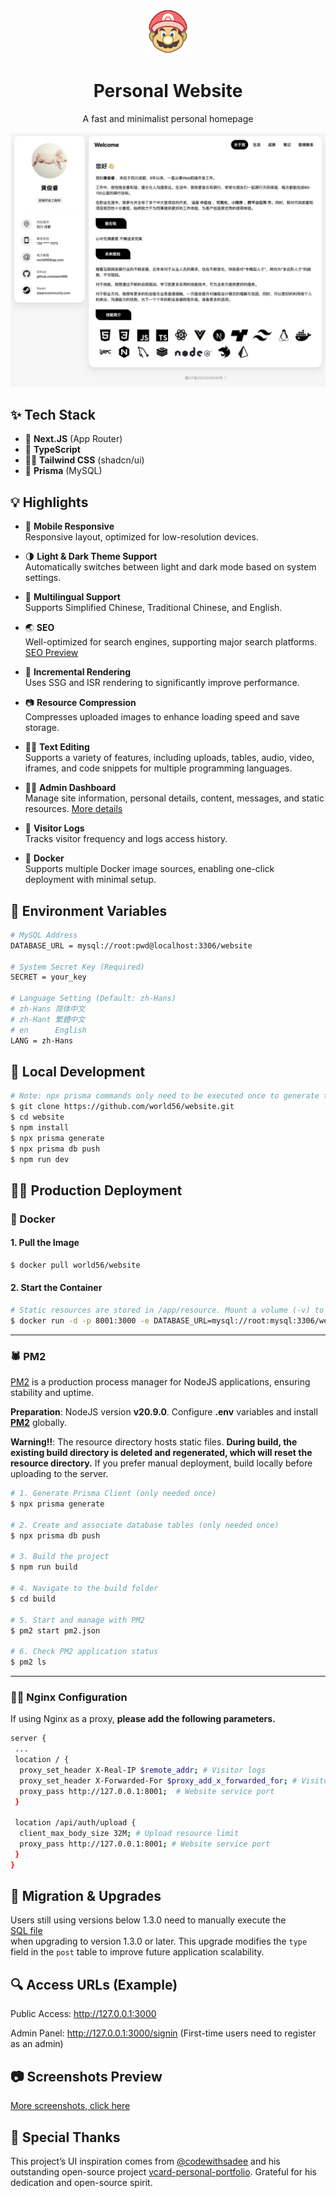 <p align="center">
  <a href="https://devtt.com">
    <img width="72" src="https://raw.githubusercontent.com/world56/static/main/website/icon.svg">
  </a>
</p>

<h1 align="center">Personal Website</h1>

<p align="center">A fast and minimalist personal homepage</p >

![Home](https://raw.githubusercontent.com/world56/static/main/website/1.png)

## ✨ Tech Stack

- 🍔 **Next.JS** (App Router)
- 🥪 **TypeScript**
- 🧑‍🎨 **Tailwind CSS** (shadcn/ui)
- 🍟 **Prisma** (MySQL)

## 💡 Highlights

- 📱 **Mobile Responsive**  
  Responsive layout, optimized for low-resolution devices.

- 🌗 **Light & Dark Theme Support**  
  Automatically switches between light and dark mode based on system settings.

- 📖 **Multilingual Support**  
  Supports Simplified Chinese, Traditional Chinese, and English.

- 🌏 **SEO**  
  Well-optimized for search engines, supporting major search platforms. [SEO Preview](https://github.com/world56/static/tree/main/website#-seo%E6%95%88%E6%9E%9C%E9%A2%84%E8%A7%88)

- 🥯 **Incremental Rendering**  
  Uses SSG and ISR rendering to significantly improve performance.

- 📷 **Resource Compression**  
  Compresses uploaded images to enhance loading speed and save storage.

- 🧑‍🎨 **Text Editing**  
  Supports a variety of features, including uploads, tables, audio, video, iframes, and code snippets for multiple programming languages.

- 🙋‍♂️ **Admin Dashboard**  
  Manage site information, personal details, content, messages, and static resources. [More details](https://github.com/world56/static/tree/main/website#-%E6%95%88%E6%9E%9C%E5%9B%BE%E9%A2%84%E8%A7%88)

- 🤩 **Visitor Logs**  
  Tracks visitor frequency and logs access history.

- 🐳 **Docker**  
  Supports multiple Docker image sources, enabling one-click deployment with minimal setup.

## 👮 Environment Variables

```bash
# MySQL Address
DATABASE_URL = mysql://root:pwd@localhost:3306/website

# System Secret Key (Required)
SECRET = your_key

# Language Setting (Default: zh-Hans)
# zh-Hans 简体中文
# zh-Hant 繁體中文
# en      English
LANG = zh-Hans
```

## 👷 Local Development

```bash
# Note: npx prisma commands only need to be executed once to generate the Prisma client and create/associate database tables.
$ git clone https://github.com/world56/website.git
$ cd website
$ npm install
$ npx prisma generate
$ npx prisma db push
$ npm run dev
```

## 🧑‍💼 Production Deployment

### 🐳 Docker

#### 1. Pull the Image

```bash
$ docker pull world56/website
```

#### 2. Start the Container

```bash
# Static resources are stored in /app/resource. Mount a volume (-v) to prevent data loss.
$ docker run -d -p 8001:3000 -e DATABASE_URL=mysql://root:mysql:3306/website -e SECRET=your_key -e LANG=en -v ~/app/website/resource:/app/resource world56/website
```

---

### 🕷️ PM2

<p><a href='https://github.com/Unitech/pm2'>PM2</a> is a production process manager for NodeJS applications, ensuring stability and uptime.</p>

<p><b>Preparation</b>: NodeJS version <b>v20.9.0</b>. Configure <b>.env</b> variables and install <a href='https://github.com/Unitech/pm2'><b>PM2</b></a> globally.</p>

<p><b>Warning‼️</b>: The resource directory hosts static files. <b>During build, the existing build directory is deleted and regenerated, which will reset the resource directory.</b> If you prefer manual deployment, build locally before uploading to the server.</p>

```bash
# 1. Generate Prisma Client (only needed once)
$ npx prisma generate

# 2. Create and associate database tables (only needed once)
$ npx prisma db push

# 3. Build the project
$ npm run build

# 4. Navigate to the build folder
$ cd build

# 5. Start and manage with PM2
$ pm2 start pm2.json

# 6. Check PM2 application status
$ pm2 ls
```

---

### 🙋‍♂️ Nginx Configuration

<p>If using Nginx as a proxy, <b>please add the following parameters.</b></p>

```bash
server {
 ...
 location / {
  proxy_set_header X-Real-IP $remote_addr; # Visitor logs
  proxy_set_header X-Forwarded-For $proxy_add_x_forwarded_for; # Visitor logs
  proxy_pass http://127.0.0.1:8001;  # Website service port
 }

 location /api/auth/upload {
  client_max_body_size 32M; # Upload resource limit
  proxy_pass http://127.0.0.1:8001; # Website service port
 }
}
```

## 🚀 Migration & Upgrades

Users still using versions below 1.3.0 need to manually execute the  
[SQL file](https://github.com/world56/personal-website/blob/main/upgrade/post_type.sql)  
when upgrading to version 1.3.0 or later.  This upgrade modifies the `type` field in the `post` table to improve future application scalability.


## 🔍 Access URLs (Example)

<p>Public Access: <a href="http://127.0.0.1:3000">http://127.0.0.1:3000</a></p>
<p>Admin Panel: <a href="http://127.0.0.1:3000/signin">http://127.0.0.1:3000/signin</a> (First-time users need to register as an admin)</p>

## 📷 Screenshots Preview

[More screenshots, click here](https://github.com/world56/static/tree/main/website#-%E6%95%88%E6%9E%9C%E5%9B%BE%E9%A2%84%E8%A7%88)

## 🙏 Special Thanks

This project’s UI inspiration comes from [@codewithsadee](https://github.com/codewithsadee) and his outstanding open-source project [vcard-personal-portfolio](https://github.com/codewithsadee/vcard-personal-portfolio). Grateful for his dedication and open-source spirit.

